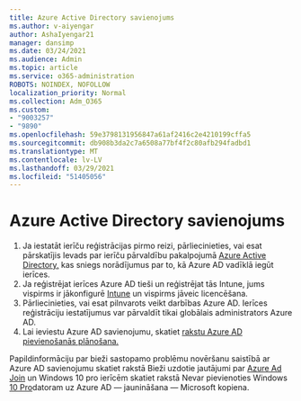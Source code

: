 ```yaml
---
title: Azure Active Directory savienojums
ms.author: v-aiyengar
author: AshaIyengar21
manager: dansimp
ms.date: 03/24/2021
ms.audience: Admin
ms.topic: article
ms.service: o365-administration
ROBOTS: NOINDEX, NOFOLLOW
localization_priority: Normal
ms.collection: Adm_O365
ms.custom:
- "9003257"
- "9890"
ms.openlocfilehash: 59e3798131956847a61af2416c2e4210199cffa5
ms.sourcegitcommit: db908b3da2c7a6508a77bf4f2c80afb294fadbd1
ms.translationtype: MT
ms.contentlocale: lv-LV
ms.lasthandoff: 03/29/2021
ms.locfileid: "51405056"
---
```

# <a name="azure-active-directory-join"></a>Azure Active Directory savienojums

1. Ja iestatāt ierīču reģistrācijas pirmo reizi, pārliecinieties, vai esat pārskatījis Ievads par ierīču pārvaldību pakalpojumā [Azure Active Directory,](/azure/active-directory/devices/overview) kas sniegs norādījumus par to, kā Azure AD vadīklā iegūt ierīces. 
1. Ja reģistrējat ierīces Azure AD tieši un reģistrējat tās Intune, jums vispirms ir jākonfigurē [Intune](/mem/intune/enrollment/device-enrollment) un vispirms jāveic licencēšana. [](/mem/intune/fundamentals/licenses-assign)
1. Pārliecinieties, vai esat pilnvarots veikt darbības Azure AD. Ierīces reģistrāciju iestatījumus var pārvaldīt tikai globālais administrators Azure AD.
1. Lai ieviestu Azure AD savienojumu, skatiet [rakstu Azure AD pievienošanās plānošana.](/azure/active-directory/devices/azureadjoin-plan)

Papildinformāciju par bieži sastopamo problēmu novēršanu saistībā ar Azure AD savienojumu skatiet rakstā Bieži uzdotie jautājumi par [Azure Ad Join](/azure/active-directory/devices/faq) un Windows 10 pro ierīcēm skatiet rakstā Nevar pievienoties Windows [10 Pro](https://answers.microsoft.com/en-us/msoffice/forum/msoffice_install-mso_win10-mso_365hp/unable-to-join-windows-10-pro-machine-to-azure-ad/abb1ca7d-b317-45ec-a628-e1c10eae2900)datoram uz Azure AD — jaunināšana — Microsoft kopiena.
